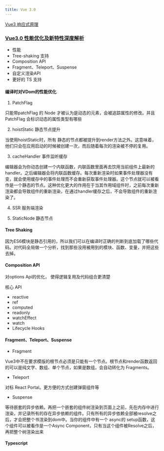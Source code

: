 ```yaml
---
title: Vue 3.0
---
```


[Vue3 响应式原理](https://zhuanlan.zhihu.com/p/158743788)


### [Vue3.0 性能优化及新特性深度解析](https://mp.weixin.qq.com/s/r90ABtYXcOwB7J_ILLYBpg)

- 性能
- Tree-shaking 支持
- Composition API
- Fragment、Teleport、Suspense
- 自定义渲染API
- 更好的 TS 支持

#### 编译时对VDom的性能优化

1. PatchFlag

只能带patchFlag 的 Node 才被认为是动态的元素，会被追踪属性的修改。并且 PatchFlag 会标识动态的属性类型有哪些

2. hoistStatic 静态节点提升

当使用hoistStatic时，所有 静态的节点都被提升到render方法之外。这意味着，他们只会在应用启动的时候被创建一次，而后随着每次的渲染被不停的复用。

3. cacheHandler 事件监听缓存

编辑器会为你动态创建一个内联函数，内联函数里面再去饮用当前组件上最新的handler。之后编辑器会将内联函数缓存。每次重新渲染时如果事件处理器没有变，就会使用缓存中的事件处理而不会重新获取事件处理器。这个节点就可以被看作是一个静态的节点。这种优化更大的作用在于当其作用域组件时，之前每次重新渲染都会导致组件的重新渲染，在通过handler缓存之后，不会导致组件的重新渲染了。

4. SSR 服务端渲染

5. StaticNode 静态节点

#### Tree Shaking

因为ES6模块是静态引用的，所以我们可以在编译时正确的判断到底加载了哪些代码。对代码全局做一个分析，找到那些没用被用到的模块、函数、变量，并把这些去掉。

#### Composition API

对options Api的优化， 使得逻辑复用及代码组合更清楚

核心 API
- reactive
- ref
- computed
- readonly
- watchEffect
- watch
- Lifecycle Hooks

#### Fragment、Teleport、Suspense
- Fragment

Vue3中不在要求模版的根节点必须是只能有一个节点。根节点和render函数返回的可以是纯文字、数组、单个节点，如果是数组，会自动转化为 Fragments。

- Teleport

对标 React Portal。更方便的方式创建弹窗组件等

- Suspense

等待嵌套的异步依赖。再把一个嵌套的组件树渲染到页面上之前，先在内存中进行渲染，并记录所有的存在异步依赖的组件。只有所有的异步依赖全部被resolve之后，才会把整个书渲染到dom中。当你的组件中有一个 async的 setup函数，这个组件可以被看作是一个Async Component，只有当这个组件被Resolve之后，再把整个树渲染出来

#### Typescript
